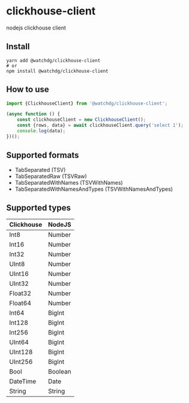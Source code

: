 # clickhouse-client

nodejs clickhouse client

## Install

```shell
yarn add @watchdg/clickhouse-client
# or
npm install @watchdg/clickhouse-client
```

## How to use

```javascript
import {ClickhouseClient} from '@watchdg/clickhouse-client';

(async function () {
    const clickhouseClient = new ClickhouseClient();
    const {rows, data} = await clickhouseClient.query('select 1');
    console.log(data);
})();
```

## Supported formats

* TabSeparated (TSV)
* TabSeparatedRaw (TSVRaw)
* TabSeparatedWithNames (TSVWithNames)
* TabSeparatedWithNamesAndTypes (TSVWithNamesAndTypes)

## Supported types

| Clickhouse | NodeJS  |
|------------|---------|
| Int8       | Number  |
| Int16      | Number  |
| Int32      | Number  |
| UInt8      | Number  |
| UInt16     | Number  |
| UInt32     | Number  |
| Float32    | Number  |
| Float64    | Number  |
| Int64      | BigInt  |
| Int128     | BigInt  |
| Int256     | BigInt  |
| UInt64     | BigInt  |
| UInt128    | BigInt  |
| UInt256    | BigInt  |
| Bool       | Boolean |
| DateTime   | Date    |
| String     | String  |